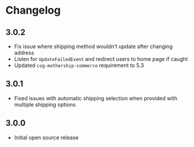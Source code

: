 # Changelog

## 3.0.2

- Fix issue where shipping method wouldn't update after changing address
- Listen for `UpdateFailedEvent` and redirect users to home page if caught
- Updated `cog-mothership-commerce` requirement to 5.3

## 3.0.1

- Fixed issues with automatic shipping selection when provided with multiple shipping options

## 3.0.0

- Initial open source release